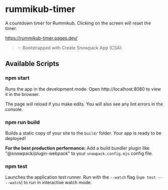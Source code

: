 # rummikub-timer

A countdown timer for Rummikub. Clicking on the screen will reset the timer.

https://rummikub-timer.pages.dev/

> ✨ Bootstrapped with Create Snowpack App (CSA).

## Available Scripts

### npm start

Runs the app in the development mode.
Open http://localhost:8080 to view it in the browser.

The page will reload if you make edits.
You will also see any lint errors in the console.

### npm run build

Builds a static copy of your site to the `build/` folder.
Your app is ready to be deployed!

**For the best production performance:** Add a build bundler plugin like "@snowpack/plugin-webpack" to your `snowpack.config.mjs` config file.

### npm test

Launches the application test runner.
Run with the `--watch` flag (`npm test -- --watch`) to run in interactive watch mode.

